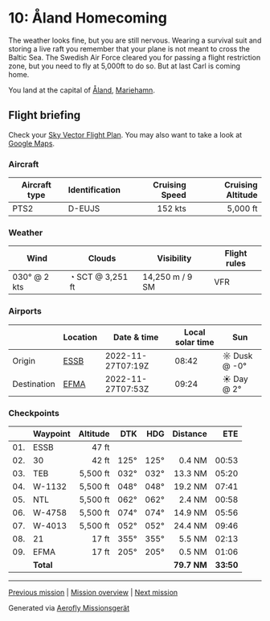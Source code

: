 10: Åland Homecoming
==================

The weather looks fine, but you are still nervous. Wearing a survival suit and storing a live raft you remember that your plane is not meant to cross the Baltic Sea. The Swedish Air Force cleared you for passing a flight restriction zone, but you need to fly at 5,000ft to do so. But at last Carl is coming home.

You land at the capital of [Åland](https://en.wikipedia.org/wiki/%C3%85land), [Mariehamn](https://en.wikipedia.org/wiki/Mariehamn).

Flight briefing
---------------

Check your [Sky Vector Flight Plan](https://skyvector.com/?ll=59.349212876682174,17.947082002626985&chart=301&zoom=3&fpl=N0152A050%20ESSB%205932N01812E%205944N01842E%205945N01846E%205948N01915E%206002N01955E%20EFMA). You may also want to take a look at [Google Maps](https://www.google.com/maps/@?api=1&map_action=map&center=59.349212876682174,17.947082002626985&zoom=12&basemap=terrain).

### Aircraft

| Aircraft type | Identification | Cruising Speed | Cruising Altitude |
|---------------|----------------|---------------:|------------------:|
| PTS2          | D-EUJS         |        152 kts |          5,000 ft |

### Weather

| Wind         | Clouds          | Visibility       | Flight rules |
|--------------|-----------------|------------------|--------------|
| 030° @ 2 kts | ◔ SCT @ 3,251 ft | 14,250 m / 9 SM | VFR |

### Airports

|             | Location                                   | Date & time    | Local solar time | Sun |
|-------------|--------------------------------------------|----------------|------------------|-----|
| Origin      | [ESSB](https://skyvector.com/airport/ESSB) | 2022-11-27T07:19Z | 08:42 | ☼ Dusk @ -0° |
| Destination | [EFMA](https://skyvector.com/airport/EFMA) | 2022-11-27T07:53Z | 09:24 | ☀ Day @ 2° |

### Checkpoints

|     | Waypoint  | Altitude  | DTK  | HDG  | Distance |   ETE |
|:---:|-----------|----------:|-----:|-----:|---------:|------:|
| 01. | ESSB      |     47 ft |      |      |          |       |
| 02. | 30        |     42 ft | 125° | 125° |   0.4 NM | 00:53 |
| 03. | TEB       |  5,500 ft | 032° | 032° |  13.3 NM | 05:20 |
| 04. | W-1132    |  5,500 ft | 048° | 048° |  19.2 NM | 07:41 |
| 05. | NTL       |  5,500 ft | 062° | 062° |   2.4 NM | 00:58 |
| 06. | W-4758    |  5,500 ft | 074° | 074° |  14.9 NM | 05:56 |
| 07. | W-4013    |  5,500 ft | 052° | 052° |  24.4 NM | 09:46 |
| 08. | 21        |     17 ft | 355° | 355° |   5.5 NM | 02:13 |
| 09. | EFMA      |     17 ft | 205° | 205° |   0.5 NM | 01:06 |
|     | **Total** |           |      |      | **79.7 NM** | **33:50** |

----

[Previous mission](./09_finally_stockholm.md) | [Mission overview](./README.md) | [Next mission](./11_wave_good-bye.md)

Generated via [Aerofly Missionsgerät](https://github.com/fboes/aerofly-missions)
